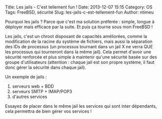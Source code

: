 Title: Les jails - C'est tellement fun !
Date: 2013-12-07 15:15
Category: OS
Tags: FreeBSD, sécurité
Slug: les-jails-c-est-tellement-fun
Author: ntimeu

Pourquoi les jails ? Parce que c'est ma solution préférée : simple, longue à
déployer mais efficace par la suite. Et puis ça tourne sous mon FreeBSD !


Les jails, c'est un chroot disposant de capacités améliorées, comme la
modification de la racine du système de fichiers, mais aussi la séparation des
IDs de processus (un processus tournant dans un jail X ne verra QUE les
processus qui tourneront dans la même jail). Cela permet d'avoir une sécurité
renforcée et plus simple à maintenir qu'une sécurité basée sur des groupe
d'utilisateurs (attention : chaque jail est son propre système, il faut donc
gérer la sécurité dans chaque jail).


Un exemple de jails :

1. serveurs web + BDD
2. serveurs SMTP + IMAP/POP3
3. d'autres services


Essayez de placer dans le même jail les services qui sont inter dépendants,
cela permettra de bien gérer vos services !
